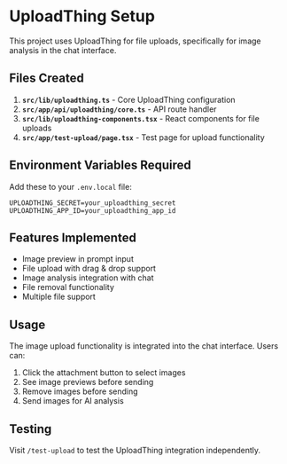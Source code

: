 # UploadThing Setup

This project uses UploadThing for file uploads, specifically for image analysis in the chat interface.

## Files Created

1. **`src/lib/uploadthing.ts`** - Core UploadThing configuration
2. **`src/app/api/uploadthing/core.ts`** - API route handler
3. **`src/lib/uploadthing-components.tsx`** - React components for file uploads
4. **`src/app/test-upload/page.tsx`** - Test page for upload functionality

## Environment Variables Required

Add these to your `.env.local` file:

```env
UPLOADTHING_SECRET=your_uploadthing_secret
UPLOADTHING_APP_ID=your_uploadthing_app_id
```

## Features Implemented

- Image preview in prompt input
- File upload with drag & drop support
- Image analysis integration with chat
- File removal functionality
- Multiple file support

## Usage

The image upload functionality is integrated into the chat interface. Users can:

1. Click the attachment button to select images
2. See image previews before sending
3. Remove images before sending
4. Send images for AI analysis

## Testing

Visit `/test-upload` to test the UploadThing integration independently.






